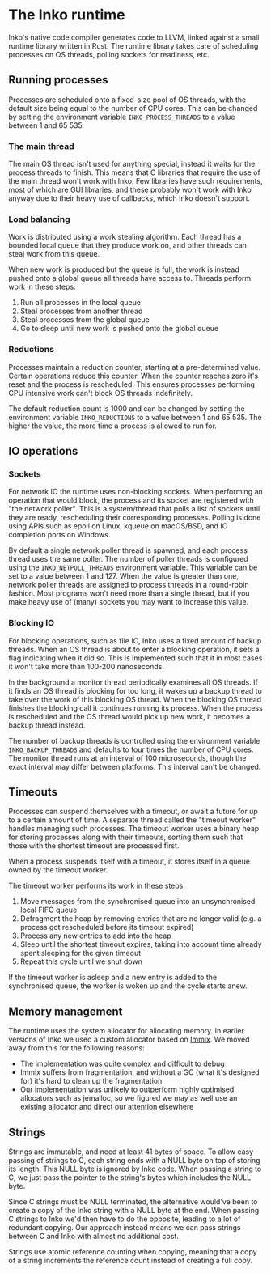 # The Inko runtime

Inko's native code compiler generates code to LLVM, linked against a small
runtime library written in Rust. The runtime library takes care of scheduling
processes on OS threads, polling sockets for readiness, etc.

## Running processes

Processes are scheduled onto a fixed-size pool of OS threads, with the default
size being equal to the number of CPU cores. This can be changed by setting the
environment variable `INKO_PROCESS_THREADS` to a value between 1 and 65 535.

### The main thread

The main OS thread isn't used for anything special, instead it waits for the
process threads to finish. This means that C libraries that require the use of
the main thread won't work with Inko. Few libraries have such requirements, most
of which are GUI libraries, and these probably won't work with Inko anyway due
to their heavy use of callbacks, which Inko doesn't support.

### Load balancing

Work is distributed using a work stealing algorithm. Each thread has a bounded
local queue that they produce work on, and other threads can steal work from
this queue.

When new work is produced but the queue is full, the work is instead
pushed onto a global queue all threads have access to. Threads perform work in
these steps:

1. Run all processes in the local queue
1. Steal processes from another thread
1. Steal processes from the global queue
1. Go to sleep until new work is pushed onto the global queue

### Reductions

Processes maintain a reduction counter, starting at a pre-determined value.
Certain operations reduce this counter. When the counter reaches zero it's
reset and the process is rescheduled. This ensures processes performing CPU
intensive work can't block OS threads indefinitely.

The default reduction count is 1000 and can be changed by setting the
environment variable `INKO_REDUCTIONS` to a value between 1 and 65 535. The
higher the value, the more time a process is allowed to run for.

## IO operations

### Sockets

For network IO the runtime uses non-blocking sockets. When performing an
operation that would block, the process and its socket are registered with "the
network poller". This is a system/thread that polls a list of sockets until they
are ready, rescheduling their corresponding processes. Polling is done using
APIs such as epoll on Linux, kqueue on macOS/BSD, and IO completion ports on
Windows.

By default a single network poller thread is spawned, and each process thread
uses the same poller. The number of poller threads is configured using the
`INKO_NETPOLL_THREADS` environment variable. This variable can be set to a value
between 1 and 127. When the value is greater than one, network poller threads
are assigned to process threads in a round-robin fashion. Most programs won't
need more than a single thread, but if you make heavy use of (many) sockets you
may want to increase this value.

### Blocking IO

For blocking operations, such as file IO, Inko uses a fixed amount of backup
threads. When an OS thread is about to enter a blocking operation, it sets a
flag indicating when it did so. This is implemented such that it in most cases
it won't take more than 100-200 nanoseconds.

In the background a monitor thread periodically examines all OS threads. If it
finds an OS thread is blocking for too long, it wakes up a backup thread to take
over the work of this blocking OS thread. When the blocking OS thread finishes
the blocking call it continues running its process. When the process is
rescheduled and the OS thread would pick up new work, it becomes a backup thread
instead.

The number of backup threads is controlled using the environment variable
`INKO_BACKUP_THREADS` and defaults to four times the number of CPU cores. The
monitor thread runs at an interval of 100 microseconds, though the exact
interval may differ between platforms. This interval can't be changed.

## Timeouts

Processes can suspend themselves with a timeout, or await a future for up to a
certain amount of time. A separate thread called the "timeout worker" handles
managing such processes. The timeout worker uses a binary heap for storing
processes along with their timeouts, sorting them such that those with the
shortest timeout are processed first.

When a process suspends itself with a timeout, it stores itself in a queue owned
by the timeout worker.

The timeout worker performs its work in these steps:

1. Move messages from the synchronised queue into an unsynchronised local FIFO
   queue
1. Defragment the heap by removing entries that are no longer valid (e.g. a
   process got rescheduled before its timeout expired)
1. Process any new entries to add into the heap
1. Sleep until the shortest timeout expires, taking into account time already
   spent sleeping for the given timeout
1. Repeat this cycle until we shut down

If the timeout worker is asleep and a new entry is added to the synchronised
queue, the worker is woken up and the cycle starts anew.

## Memory management

The runtime uses the system allocator for allocating memory. In earlier versions
of Inko we used a custom allocator based on
[Immix](https://www.cs.utexas.edu/users/speedway/DaCapo/papers/immix-pldi-2008.pdf).
We moved away from this for the following reasons:

- The implementation was quite complex and difficult to debug
- Immix suffers from fragmentation, and without a GC (what it's designed for)
  it's hard to clean up the fragmentation
- Our implementation was unlikely to outperform highly optimised allocators such
  as jemalloc, so we figured we may as well use an existing allocator and direct
  our attention elsewhere

## Strings

Strings are immutable, and need at least 41 bytes of space. To allow easy
passing of strings to C, each string ends with a NULL byte on top of storing its
length. This NULL byte is ignored by Inko code. When passing a string to C, we
just pass the pointer to the string's bytes which includes the NULL byte.

Since C strings must be NULL terminated, the alternative would've been to create
a copy of the Inko string with a NULL byte at the end. When passing C strings to
Inko we'd then have to do the opposite, leading to a lot of redundant copying.
Our approach instead means we can pass strings between C and Inko with almost no
additional cost.

Strings use atomic reference counting when copying, meaning that a copy of a
string increments the reference count instead of creating a full copy.

